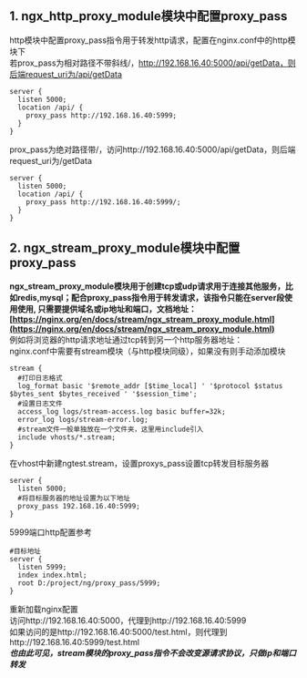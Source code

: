 ## 1. ngx_http_proxy_module模块中配置proxy_pass
http模块中配置proxy_pass指令用于转发http请求，配置在nginx.conf中的http模块下   
若prox_pass为相对路径不带斜线/，http://192.168.16.40:5000/api/getData，则后端request_uri为/api/getData  
```nginx
server {
  listen 5000;
  location /api/ {
    proxy_pass http://192.168.16.40:5999;
  }
}
```
prox_pass为绝对路径带/，访问http://192.168.16.40:5000/api/getData，则后端request_uri为/getData   
```
server {
  listen 5000;
  location /api/ {
    proxy_pass http://192.168.16.40:5999/;
  }
}
```



## 2. ngx_stream_proxy_module模块中配置proxy_pass
**ngx_stream_proxy_module模块用于创建tcp或udp请求用于连接其他服务，比如redis,mysql；配合proxy_pass指令用于转发请求，该指令只能在server段使用使用, 只需要提供域名或ip地址和端口，文档地址：[https://nginx.org/en/docs/stream/ngx_stream_proxy_module.html](https://nginx.org/en/docs/stream/ngx_stream_proxy_module.html)**  
例如将浏览器的http请求地址通过tcp转到另一个http服务器地址：   
nginx.conf中需要有stream模块（与http模块同级），如果没有则手动添加模块
```nginx
stream {
  #打印日志格式
  log_format basic '$remote_addr [$time_local] ' '$protocol $status $bytes_sent $bytes_received ' '$session_time';
  #设置日志文件
  access_log logs/stream-access.log basic buffer=32k;
  error_log logs/stream-error.log;
  #stream文件一般单独放在一个文件夹，这里用include引入
  include vhosts/*.stream;
}
```
在vhost中新建ngtest.stream，设置proxys_pass设置tcp转发目标服务器 
```nginx
server {
  listen 5000;
  #将目标服务器的地址设置为以下地址
  proxy_pass 192.168.16.40:5999;
}
```
5999端口http配置参考
```nginx
#目标地址
server {
  listen 5999;
  index index.html;
  root D:/project/ng/proxy_pass/5999;
}
```
重新加载nginx配置  
访问http://192.168.16.40:5000，代理到http://192.168.16.40:5999  
如果访问的是http://192.168.16.40:5000/test.html，则代理到http://192.168.16.40:5999/test.html  
***也由此可见，stream模块的proxy_pass指令不会改变源请求协议，只做ip和端口转发***